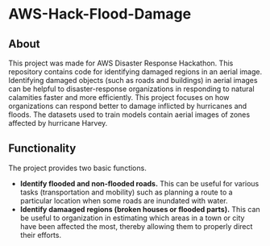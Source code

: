 # AWS-Hack-Flood-Damage
## About
This project was made for AWS Disaster Response Hackathon. This repository contains code for identifying damaged regions in an aerial image. Identifying damaged objects (such as roads and buildings) in aerial images can be helpful to disaster-response organizations in responding to natural calamities faster and more efficiently. This project focuses on how organizations can respond better to damage inflicted by hurricanes and floods. The datasets used to train models contain aerial images of zones affected by hurricane Harvey.

## Functionality
The project provides two basic functions. 
* <b>Identify flooded and non-flooded roads.</b> This can be useful for various tasks (transportation and mobility) such as planning a route to a particular location when some roads are inundated with water.
* <b>Identify damaaged regions (broken houses or flooded parts).</b> This can be useful to organization in estimating which areas in a town or city have been affected the most, thereby allowing them to properly direct their efforts. 
